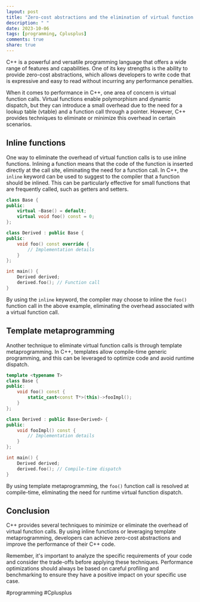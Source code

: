 ```yaml
---
layout: post
title: "Zero-cost abstractions and the elimination of virtual function calls in C++"
description: " "
date: 2023-10-06
tags: [programming, Cplusplus]
comments: true
share: true
---
```


C++ is a powerful and versatile programming language that offers a wide range of features and capabilities. One of its key strengths is the ability to provide zero-cost abstractions, which allows developers to write code that is expressive and easy to read without incurring any performance penalties.

When it comes to performance in C++, one area of concern is virtual function calls. Virtual functions enable polymorphism and dynamic dispatch, but they can introduce a small overhead due to the need for a lookup table (vtable) and a function call through a pointer. However, C++ provides techniques to eliminate or minimize this overhead in certain scenarios.

## Inline functions
One way to eliminate the overhead of virtual function calls is to use inline functions. Inlining a function means that the code of the function is inserted directly at the call site, eliminating the need for a function call. In C++, the `inline` keyword can be used to suggest to the compiler that a function should be inlined. This can be particularly effective for small functions that are frequently called, such as getters and setters.

```cpp
class Base {
public:
    virtual ~Base() = default;
    virtual void foo() const = 0;
};

class Derived : public Base {
public:
    void foo() const override {
        // Implementation details
    }
};

int main() {
    Derived derived;
    derived.foo(); // Function call
}
```

By using the `inline` keyword, the compiler may choose to inline the `foo()` function call in the above example, eliminating the overhead associated with a virtual function call.

## Template metaprogramming
Another technique to eliminate virtual function calls is through template metaprogramming. In C++, templates allow compile-time generic programming, and this can be leveraged to optimize code and avoid runtime dispatch.

```cpp
template <typename T>
class Base {
public:
    void foo() const {
        static_cast<const T*>(this)->fooImpl();
    }
};

class Derived : public Base<Derived> {
public:
    void fooImpl() const {
        // Implementation details
    }
};

int main() {
    Derived derived;
    derived.foo(); // Compile-time dispatch
}
```

By using template metaprogramming, the `foo()` function call is resolved at compile-time, eliminating the need for runtime virtual function dispatch.

## Conclusion
C++ provides several techniques to minimize or eliminate the overhead of virtual function calls. By using inline functions or leveraging template metaprogramming, developers can achieve zero-cost abstractions and improve the performance of their C++ code.

Remember, it's important to analyze the specific requirements of your code and consider the trade-offs before applying these techniques. Performance optimizations should always be based on careful profiling and benchmarking to ensure they have a positive impact on your specific use case.

#programming #Cplusplus